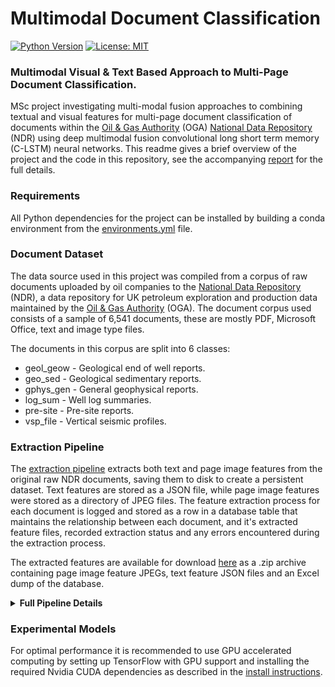 # Multimodal Document Classification
[![Python Version](https://img.shields.io/badge/python-3.8-blue.svg)](https://github.com/justinbt1/Multimodal-Document-Classification)
[![License: MIT](https://img.shields.io/badge/License-MIT-green.svg)](https://opensource.org/licenses/MIT)

### Multimodal Visual & Text Based Approach to Multi-Page Document Classification.
MSc project investigating multi-modal fusion approaches to combining textual and visual features for multi-page document 
classification of documents within the [Oil & Gas Authority](https://www.ogauthority.co.uk/) 
(OGA) [National Data Repository](https://ndr.ogauthority.co.uk/dp/controller/PLEASE_LOGIN_PAGE) (NDR) using deep multimodal fusion
convolutional long short term memory (C-LSTM) neural networks. This readme gives a brief overview of the project and the code in 
this repository, see the accompanying 
[report](https://github.com/justinbt1/Multimodal-Document-Classification/blob/main/report/project_report.pdf) for the full 
details.

### Requirements
All Python dependencies for the project can be installed by building a conda environment from the 
[environments.yml](https://github.com/justinbt1/Multimodal-Document-Classification/blob/main/environment.yml) file. 

### Document Dataset
The data source used in this project was compiled from a corpus of raw documents uploaded by oil companies to the 
[National Data Repository](https://ndr.ogauthority.co.uk/) (NDR), a data repository for 
UK petroleum exploration and production data maintained by the [Oil & Gas Authority](https://www.ogauthority.co.uk/) 
(OGA). The document corpus used consists of a sample of 6,541 documents, these are mostly PDF, Microsoft Office, text 
and image type files.

The documents in this corpus are split into 6 classes:
- geol_geow - Geological end of well reports.
- geo_sed - Geological sedimentary reports.
- gphys_gen - General geophysical reports.
- log_sum - Well log summaries.
- pre-site - Pre-site reports.
- vsp_file - Vertical seismic profiles.

### Extraction Pipeline
The [extraction pipeline](https://github.com/justinbt1/Multimodal-Document-Classification/tree/main/extraction_pipeline) 
extracts both text and page image features from the original raw NDR documents, saving them to disk to create a
persistent dataset. Text features are stored as a JSON file, while page image features were stored as a directory of JPEG 
files. The feature extraction process for each document is logged and stored as a row in a database table that maintains 
the relationship between each document, and it's extracted feature files, recorded extraction status and any errors 
encountered during the extraction process.

The extracted features are available for download [here](https://drive.google.com/drive/folders/1RHbfZAoXNeK5r_JgZk4m1r_u37tjrVKo?usp=sharing) 
as a .zip archive containing page image feature JPEGs, text feature JSON files and an Excel dump of the database.

<details>
<summary><b>Full Pipeline Details</b></summary>

The extraction pipeline is written in Python 3.7 and calls the third party Apache Tika Server, Tesseract and Poppler 
libraries. To make the feature extraction process efficient, the native Python multi-processing module is used to 
parallelise the workload into separate processes distributing extraction across multiple CPU cores. The below diagram 
shows the flow for a single process for extracting text and image features from a document:

![License: MIT](media/Extraction Flow.jpg)

#### Pipeline Requirements
The data pipeline is dependent on a number of external C, C++ and Java libraries:
- [Java](https://adoptopenjdk.net/) - version 14.0.1 
- [Apache TikaServer](https://repo1.maven.org/maven2/org/apache/tika/tika-server/1.24/) - version 1.24 
- [Tesseract OCR Engine](https://github.com/UB-Mannheim/tesseract/wiki) - version 4.1.0
- [Poppler](https://poppler.freedesktop.org/) - version 20.08.0

#### Database
The data pipeline also requires a relational database to track the extraction process, though this project 
uses [MySQL Community Server](https://dev.mysql.com/downloads/mysql/) the pipeline code should work with most relational 
databases that support multiple concurrent connections.

To configure the data pipeline to work with a database, the 
[database_config.json](https://github.com/justinbt1/Multimodal-Document-Classification/blob/main/configs/database_config.json) file needs to be updated with the database 
name, host, port, credentials and table name. The appropriate dialect and database driver also need to be set in the configuration file, 
the default dialect for MySQL is mysql and the default driver is pymysql.

The SQL script used to create the table used in this project can be found 
[here](https://github.com/justinbt1/Multimodal-Document-Classification/blob/main/scripts/create_table.sql).

#### Pipeline Configuration
The extraction pipeline needs to be configured before use, this can be done by editing the [config.json](https://github.com/justinbt1/Multimodal-Document-Classification/blob/main/configs/config.json)
file 
- File Directory - Path to directory containing original unprocessed NDR documents.
- Image Output Directory - Directory to output converted page images. 
- N Page Images - Number of pages to convert to JPEG images.
- Text Output Directory - Output directory for JSON files containing extracted text. 
- Tika Server - Path to Apache Tika Server .jar file.
- N Cores - Number of cores to use for multiprocessing.

</details>

### Experimental Models
For optimal performance it is recommended to use GPU accelerated computing by setting up TensorFlow with GPU support and 
installing the required Nvidia CUDA dependencies as described in the [install instructions](https://www.tensorflow.org/install/gpu).
